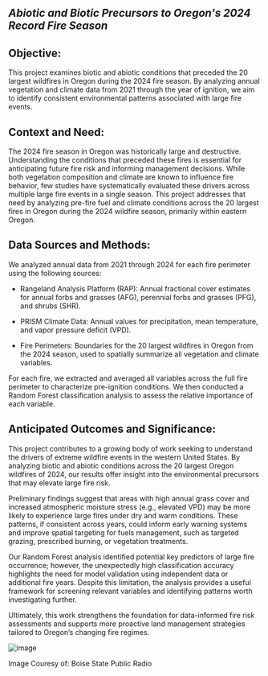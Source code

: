 ## ***Abiotic and Biotic Precursors to Oregon's 2024 Record Fire Season*** 

## **Objective:**
This project examines biotic and abiotic conditions that preceded the 20 largest wildfires in Oregon during the 2024 fire season. By analyzing annual vegetation and climate data from 2021 through the year of ignition, we aim to identify consistent environmental patterns associated with large fire events.

## **Context and Need:**
The 2024 fire season in Oregon was historically large and destructive. Understanding the conditions that preceded these fires is essential for anticipating future fire risk and informing management decisions. While both vegetation composition and climate are known to influence fire behavior, few studies have systematically evaluated these drivers across multiple large fire events in a single season. This project addresses that need by analyzing pre-fire fuel and climate conditions across the 20 largest fires in Oregon during the 2024 wildfire season, primarily within eastern Oregon. 

## **Data Sources and Methods:**
We analyzed annual data from 2021 through 2024 for each fire perimeter using the following sources:

- Rangeland Analysis Platform (RAP): Annual fractional cover estimates for annual forbs and grasses (AFG), perennial forbs and grasses (PFG), and shrubs (SHR).

- PRISM Climate Data: Annual values for precipitation, mean temperature, and vapor pressure deficit (VPD).

- Fire Perimeters: Boundaries for the 20 largest wildfires in Oregon from the 2024 season, used to spatially summarize all vegetation and climate variables.

For each fire, we extracted and averaged all variables across the full fire perimeter to characterize pre-ignition conditions. We then conducted a Random Forest classification analysis to assess the relative importance of each variable.

## **Anticipated Outcomes and Significance:**
This project contributes to a growing body of work seeking to understand the drivers of extreme wildfire events in the western United States. By analyzing biotic and abiotic conditions across the 20 largest Oregon wildfires of 2024, our results offer insight into the environmental precursors that may elevate large fire risk.

Preliminary findings suggest that areas with high annual grass cover and increased atmospheric moisture stress (e.g., elevated VPD) may be more likely to experience large fires under dry and warm conditions. These patterns, if consistent across years, could inform early warning systems and improve spatial targeting for fuels management, such as targeted grazing, prescribed burning, or vegetation treatments.

Our Random Forest analysis identified potential key predictors of large fire occurrence; however, the unexpectedly high classification accuracy highlights the need for model validation using independent data or additional fire years. Despite this limitation, the analysis provides a useful framework for screening relevant variables and identifying patterns worth investigating further.

Ultimately, this work strengthens the foundation for data-informed fire risk assessments and supports more proactive land management strategies tailored to Oregon’s changing fire regimes.

![image](https://github.com/user-attachments/assets/bc507067-18bc-4d29-a693-eb040b91480c)

Image Couresy of: Boise State Public Radio 

